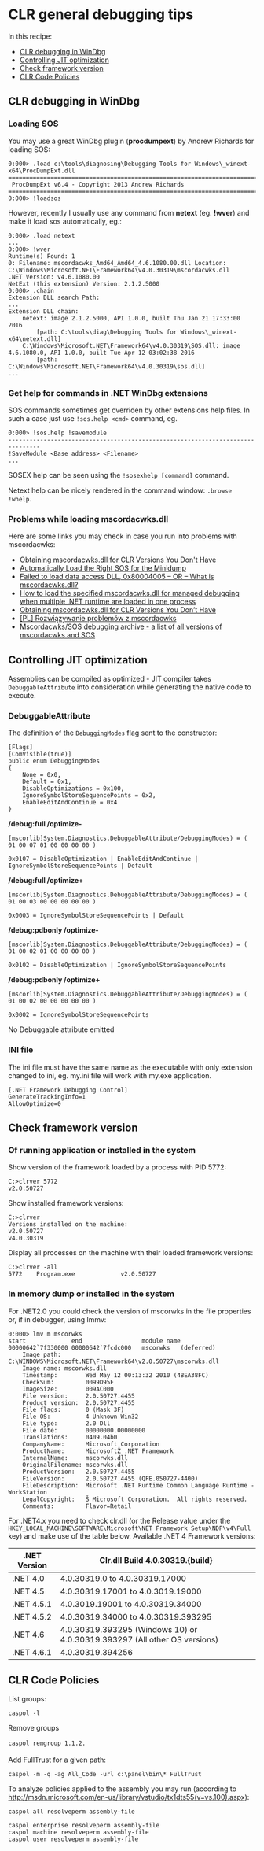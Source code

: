 
CLR general debugging tips
==========================

In this recipe:

- [CLR debugging in WinDbg](#clrwindbg)
- [Controlling JIT optimization](#jitoptimization)
- [Check framework version](#frameworkversion)
- [CLR Code Policies](#codepolicies)

## <a name="clrwindbg">CLR debugging in WinDbg</a>

### Loading SOS ###

You may use a great WinDbg plugin (**procdumpext**) by Andrew Richards for loading SOS:

```
0:000> .load c:\tools\diagnosing\Debugging Tools for Windows\_winext-x64\ProcDumpExt.dll
=========================================================================================
 ProcDumpExt v6.4 - Copyright 2013 Andrew Richards
=========================================================================================
0:000> !loadsos
```

However, recently I usually use any command from **netext** (eg. **!wver**) and make it load sos automatically, eg.:

```
0:000> .load netext
...
0:000> !wver
Runtime(s) Found: 1
0: Filename: mscordacwks_Amd64_Amd64_4.6.1080.00.dll Location: C:\Windows\Microsoft.NET\Framework64\v4.0.30319\mscordacwks.dll
.NET Version: v4.6.1080.00
NetExt (this extension) Version: 2.1.2.5000
0:000> .chain
Extension DLL search Path:
...
Extension DLL chain:
    netext: image 2.1.2.5000, API 1.0.0, built Thu Jan 21 17:33:00 2016
        [path: C:\tools\diag\Debugging Tools for Windows\_winext-x64\netext.dll]
    C:\Windows\Microsoft.NET\Framework64\v4.0.30319\SOS.dll: image 4.6.1080.0, API 1.0.0, built Tue Apr 12 03:02:38 2016
        [path: C:\Windows\Microsoft.NET\Framework64\v4.0.30319\sos.dll]
...
```

### Get help for commands in .NET WinDbg extensions ###

SOS commands sometimes get overriden by other extensions help files. In such a case just use `!sos.help <cmd>` command, eg.

    0:000> !sos.help !savemodule
    -------------------------------------------------------------------------------
    !SaveModule <Base address> <Filename>
    ...

SOSEX help can be seen using the `!sosexhelp [command]` command.

Netext help can be nicely rendered in the command window: `.browse !whelp`.

### Problems while loading mscordacwks.dll ###

Here are some links you may check in case you run into problems with mscordacwks:

- [Obtaining mscordacwks.dll for CLR Versions You Don't Have](http://blogs.microsoft.co.il/blogs/sasha/archive/2012/05/19/obtaining-mscordacwks-dll-for-clr-versions-you-don-t-have.aspx)
- [Automatically Load the Right SOS for the Minidump](http://www.wintellect.com/blogs/jrobbins/automatically-load-the-right-sos-for-the-minidump)
- [Failed to load data access DLL, 0x80004005 – OR – What is mscordacwks.dll?](http://blogs.msdn.com/b/dougste/archive/2009/02/18/failed-to-load-data-access-dll-0x80004005-or-what-is-mscordacwks-dll.aspx)
- [How to load the specified mscordacwks.dll for managed debugging when multiple .NET runtime are loaded in one process](http://blogs.msdn.com/b/asiatech/archive/2010/09/10/how-to-load-the-specified-mscordacwks-dll-for-managed-debugging-when-multiple-net-runtime-are-loaded-in-one-process.aspx)
- [Obtaining mscordacwks.dll for CLR Versions You Don’t Have](http://blogs.microsoft.co.il/blogs/sasha/archive/2012/05/19/obtaining-mscordacwks-dll-for-clr-versions-you-don-t-have.aspx)
- [[PL] Rozwiązywanie problemów z mscordacwks](http://zine.net.pl/blogs/mgrzeg/archive/2014/01/15/rozwi-zywanie-problem-w-z-mscordacwks.aspx)
- [Mscordacwks/SOS debugging archive - a list of all versions of mscordacwks and SOS](http://www.sos.debugging.wellisolutions.de/)

## <a name="jitoptimization">Controlling JIT optimization</a>

Assemblies can be compiled as optimized - JIT compiler takes `DebuggableAttribute` into consideration while generating the native code to execute.

### DebuggableAttribute ###

The definition of the `DebuggingModes` flag sent to the constructor:

    [Flags]
    [ComVisible(true)]
    public enum DebuggingModes
    {
        None = 0x0,
        Default = 0x1,
        DisableOptimizations = 0x100,
        IgnoreSymbolStoreSequencePoints = 0x2,
        EnableEditAndContinue = 0x4
    }

**/debug:full /optimize-**

    [mscorlib]System.Diagnostics.DebuggableAttribute/DebuggingModes) = ( 01 00 07 01 00 00 00 00 )

    0x0107 = DisableOptimization | EnableEditAndContinue | IgnoreSymbolStoreSequencePoints | Default

**/debug:full /optimize+**

    [mscorlib]System.Diagnostics.DebuggableAttribute/DebuggingModes) = ( 01 00 03 00 00 00 00 00 )

    0x0003 = IgnoreSymbolStoreSequencePoints | Default

**/debug:pdbonly /optimize-**

    [mscorlib]System.Diagnostics.DebuggableAttribute/DebuggingModes) = ( 01 00 02 01 00 00 00 00 )

    0x0102 = DisableOptimization | IgnoreSymbolStoreSequencePoints

**/debug:pdbonly /optimize+**

    [mscorlib]System.Diagnostics.DebuggableAttribute/DebuggingModes) = ( 01 00 02 00 00 00 00 00 )

    0x0002 = IgnoreSymbolStoreSequencePoints

**<none>**

No Debuggable attribute emitted

### INI file ###

The ini file must have the same name as the executable with only extension changed to ini, eg. my.ini file will work with my.exe application.

    [.NET Framework Debugging Control]
    GenerateTrackingInfo=1
    AllowOptimize=0

## <a name="frameworkversion">Check framework version</a>

### Of running application or installed in the system ###

Show version of the framework loaded by a process with PID 5772:

    C:>clrver 5772
    v2.0.50727

Show installed framework versions:

    C:>clrver
    Versions installed on the machine:
    v2.0.50727
    v4.0.30319

Display all processes on the machine with their loaded framework versions:

    C:>clrver -all
    5772    Program.exe             v2.0.50727

### In memory dump or installed in the system ###

For .NET2.0 you could check the version of mscorwks in the file properties or, if in debugger, using lmmv:

    0:000> lmv m mscorwks
    start             end                 module name
    00000642`7f330000 00000642`7fcdc000   mscorwks   (deferred)
        Image path: C:\WINDOWS\Microsoft.NET\Framework64\v2.0.50727\mscorwks.dll
        Image name: mscorwks.dll
        Timestamp:        Wed May 12 00:13:32 2010 (4BEA38FC)
        CheckSum:         0099D95F
        ImageSize:        009AC000
        File version:     2.0.50727.4455
        Product version:  2.0.50727.4455
        File flags:       0 (Mask 3F)
        File OS:          4 Unknown Win32
        File type:        2.0 Dll
        File date:        00000000.00000000
        Translations:     0409.04b0
        CompanyName:      Microsoft Corporation
        ProductName:      MicrosoftŽ .NET Framework
        InternalName:     mscorwks.dll
        OriginalFilename: mscorwks.dll
        ProductVersion:   2.0.50727.4455
        FileVersion:      2.0.50727.4455 (QFE.050727-4400)
        FileDescription:  Microsoft .NET Runtime Common Language Runtime - WorkStation
        LegalCopyright:   Š Microsoft Corporation.  All rights reserved.
        Comments:         Flavor=Retail

For .NET4.x you need to check clr.dll (or the Release value under the `HKEY_LOCAL_MACHINE\SOFTWARE\Microsoft\NET Framework Setup\NDP\v4\Full` key) and make use of the table below. Available .NET 4 Framework versions:

.NET Version | Clr.dll Build 4.0.30319.{build}
-------------|-----------------------------------
.NET 4.0     | 4.0.30319.0 to 4.0.30319.17000
.NET 4.5     | 4.0.30319.17001 to 4.0.3019.19000
.NET 4.5.1   | 4.0.3019.19001 to 4.0.30319.34000
.NET 4.5.2   | 4.0.30319.34000 to 4.0.30319.393295
.NET 4.6     | 4.0.30319.393295 (Windows 10) or 4.0.30319.393297 (All other OS versions)
.NET 4.6.1   | 4.0.30319.394256

## <a name="codepolicies">CLR Code Policies</a>

List groups:

    caspol -l

Remove groups

    caspol remgroup 1.1.2.


Add FullTrust for a given path:

    caspol -m -q -ag All_Code -url c:\panel\bin\* FullTrust

To analyze policies applied to the assembly you may run (according to <http://msdn.microsoft.com/en-us/library/vstudio/tx1dts55(v=vs.100).aspx>):

    caspol all resolveperm assembly-file

    caspol enterprise resolveperm assembly-file
    caspol machine resolveperm assembly-file
    caspol user resolveperm assembly-file

